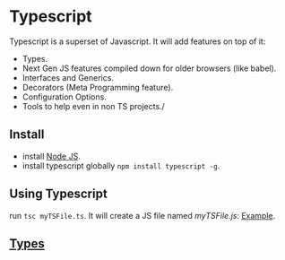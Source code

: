 # Typescript

Typescript is a superset of Javascript. It will add features on top of it:
- Types.
- Next Gen JS features compiled down for older browsers (like babel).
- Interfaces and Generics.
- Decorators (Meta Programming feature).
- Configuration Options.
- Tools to help even in non TS projects./

## Install

- install [Node JS](https://nodejs.org/en/).
- install typescript globally `npm install typescript -g`.

## Using Typescript

run `tsc myTSFile.ts`. It will create a JS file named *myTSFile.js*: [Example](./01-Using-Typescript).

## [Types](./02-Types)